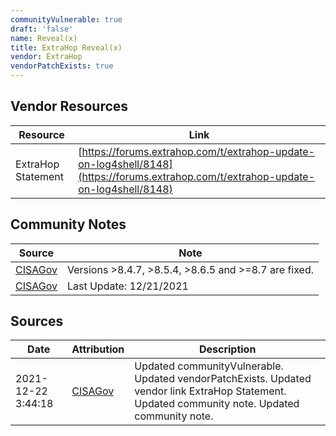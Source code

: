 ```yaml
---
communityVulnerable: true
draft: 'false'
name: Reveal(x)
title: ExtraHop Reveal(x)
vendor: ExtraHop
vendorPatchExists: true
---
```


## Vendor Resources
| Resource | Link |
| --- | --- |
| ExtraHop Statement | [https://forums.extrahop.com/t/extrahop-update-on-log4shell/8148](https://forums.extrahop.com/t/extrahop-update-on-log4shell/8148) |


## Community Notes
| Source | Note |
| --- | --- |
| [CISAGov](https://raw.githubusercontent.com/cisagov/log4j-affected-db/develop/README.md) | Versions >8.4.7, >8.5.4, >8.6.5 and >=8.7 are fixed. |
| [CISAGov](https://raw.githubusercontent.com/cisagov/log4j-affected-db/develop/README.md) | Last Update: 12/21/2021 |

## Sources
| Date | Attribution | Description |
| --- | --- | --- |
| 2021-12-22 3:44:18 | [CISAGov](https://raw.githubusercontent.com/cisagov/log4j-affected-db/develop/README.md) | Updated communityVulnerable. Updated vendorPatchExists. Updated vendor link ExtraHop Statement. Updated community note. Updated community note.  |
